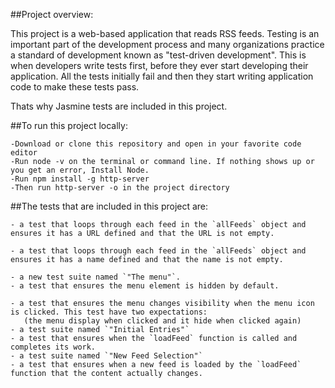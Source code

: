


 ##Project overview:

  This project is a web-based application that reads RSS feeds.
  Testing is an important part of the development process and 
  many organizations practice a standard of development known as "test-driven development".
  This is when developers write tests first, before they ever start developing their application.
  All the tests initially fail and then they start writing application code to make these tests pass.

  Thats why Jasmine tests are included in this project.

 
 ##To run this project locally:

    -Download or clone this repository and open in your favorite code editor
    -Run node -v on the terminal or command line. If nothing shows up or you get an error, Install Node.
    -Run npm install -g http-server
    -Then run http-server -o in the project directory



 
 ##The tests that are included in this project are:
 

    - a test that loops through each feed in the `allFeeds` object and ensures it has a URL defined and that the URL is not empty.

    - a test that loops through each feed in the `allFeeds` object and ensures it has a name defined and that the name is not empty.

    - a new test suite named `"The menu"`.
    - a test that ensures the menu element is hidden by default.

    - a test that ensures the menu changes visibility when the menu icon is clicked. This test have two expectations:
       (the menu display when clicked and it hide when clicked again)
    - a test suite named `"Initial Entries"`
    - a test that ensures when the `loadFeed` function is called and completes its work.
    - a test suite named `"New Feed Selection"`
    - a test that ensures when a new feed is loaded by the `loadFeed` function that the content actually changes.

